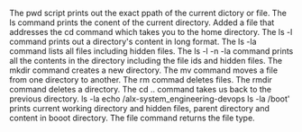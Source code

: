 The pwd script prints out the exact ppath of the current dictory or file.
The ls command prints the conent of the current directory.
Added a file that addresses the cd command which takes you to the home directory.
The ls -l command prints out a directory's content in long format.
The ls -la command lists all files including hidden files.
The ls -l -n -la command prints all the contents in the directory including the file ids and hidden files.
The mkdir command creates a new directory.
The mv command moves a file from one directory to another.
The rm commad deletes files.
The rmdir command deletes a directory.
The cd .. command takes us back to the previous directory.
ls -la echo /alx-system_engineering-devops ls -la /boot' prints current working directory and hidden files, parent directory and content in booot directory.
The file command returns the file type.
